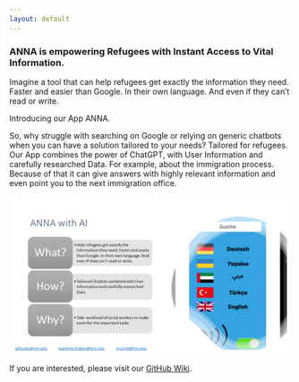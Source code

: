 ```yaml
---
layout: default
---
```


### ANNA is empowering Refugees with Instant Access to Vital Information.


Imagine a tool that can help refugees get exactly the information they need. Faster and easier than Google. In their own language. And even if they can’t read or write.

Introducing our App ANNA.

So, why struggle with searching on Google or relying on generic chatbots when you can have a solution tailored to your needs? Tailored for refugees. Our App combines the power of ChatGPT, with User Information and carefully researched Data. For example, about the immigration process. Because of that it can give answers with highly relevant information and even point you to the next immigration office.

![](files/Elevator_Pitch_Slide.png)

If you are interested, please visit our [GitHub Wiki](https://github.com/Real-Projects-Digitalization/ANNA-Team-6-SS23-/wiki).